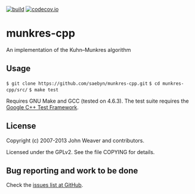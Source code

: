 [![build](https://travis-ci.org/Gluttton/munkres-cpp.svg?branch=master)](https://travis-ci.org/Gluttton/munkres-cpp)
[![codecov.io](http://codecov.io/github/Gluttton/munkres-cpp/coverage.svg?branch=master)](http://codecov.io/github/Gluttton/munkres-cpp?branch=master)

munkres-cpp
===========

An implementation of the Kuhn–Munkres algorithm


Usage
-----

```$ git clone https://github.com/saebyn/munkres-cpp.git```
```$ cd munkres-cpp/src/```
```$ make test```

Requires GNU Make and GCC (tested on 4.6.3). The test suite requires
the [Google C++ Test Framework](http://code.google.com/p/googletest/).

License
-------

Copyright (c) 2007-2013 John Weaver and contributors.

Licensed under the GPLv2. See the file COPYING for details.


Bug reporting and work to be done
---------------------------------

Check the [issues list at GitHub](https://github.com/saebyn/munkres-cpp/issues?state=open).
